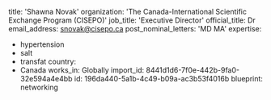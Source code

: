 title: 'Shawna Novak'
organization: 'The Canada-International Scientific Exchange Program (CISEPO)'
job_title: 'Executive Director'
official_title: Dr
email_address: snovak@cisepo.ca
post_nominal_letters: 'MD MA'
expertise:
  - hypertension
  - salt
  - transfat
country:
  - Canada
works_in: Globally
import_id: 8441d1d6-7f0e-442b-9fa0-32e594a4e4bb
id: 196da440-5a1b-4c49-b09a-ac3b53f4016b
blueprint: networking
